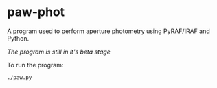 paw-phot
========

A program used to perform aperture photometry using PyRAF/IRAF and Python.

*The program is still in it's beta stage*

To run the program:

	./paw.py
